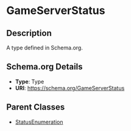 # GameServerStatus

## Description
A type defined in Schema.org.

## Schema.org Details
- **Type**: Type
- **URI**: https://schema.org/GameServerStatus

## Parent Classes
- [StatusEnumeration](../StatusEnumeration.md)

